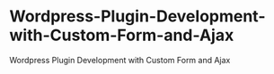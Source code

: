 # Wordpress-Plugin-Development-with-Custom-Form-and-Ajax
Wordpress Plugin Development with Custom Form and Ajax
